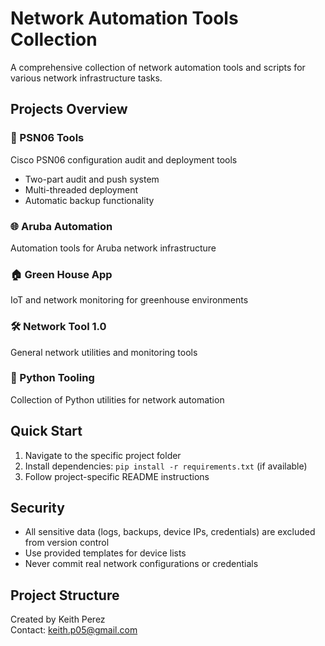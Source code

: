 # Network Automation Tools Collection

A comprehensive collection of network automation tools and scripts for various network infrastructure tasks.

## Projects Overview

### 🔧 PSN06 Tools
Cisco PSN06 configuration audit and deployment tools
- Two-part audit and push system
- Multi-threaded deployment
- Automatic backup functionality

### 🌐 Aruba Automation  
Automation tools for Aruba network infrastructure

### 🏠 Green House App
IoT and network monitoring for greenhouse environments

### 🛠️ Network Tool 1.0
General network utilities and monitoring tools

### 🐍 Python Tooling
Collection of Python utilities for network automation

## Quick Start

1. Navigate to the specific project folder
2. Install dependencies: `pip install -r requirements.txt` (if available)
3. Follow project-specific README instructions

## Security

- All sensitive data (logs, backups, device IPs, credentials) are excluded from version control
- Use provided templates for device lists
- Never commit real network configurations or credentials

## Project Structure
Created by Keith Perez  
Contact: keith.p05@gmail.com

